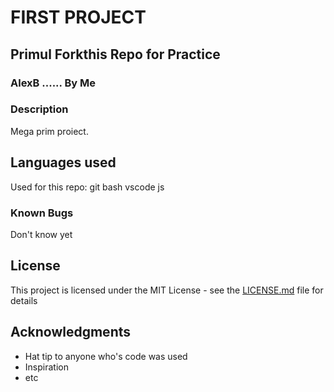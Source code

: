 # FIRST PROJECT

## Primul Forkthis Repo for Practice

### AlexB ...... By Me

### Description

Mega prim proiect.

## Languages used

Used for this repo:
git bash
vscode
js

### Known Bugs

Don't know yet

## License

This project is licensed under the MIT License - see the [LICENSE.md](LICENSE.md) file for details

## Acknowledgments

* Hat tip to anyone who's code was used
* Inspiration
* etc
